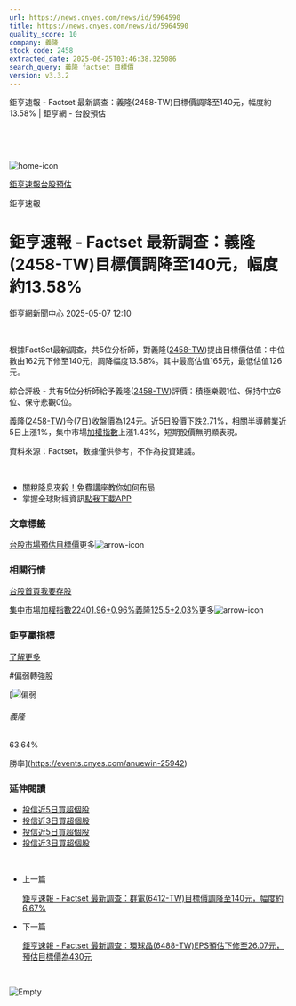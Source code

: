 ```yaml
---
url: https://news.cnyes.com/news/id/5964590
title: https://news.cnyes.com/news/id/5964590
quality_score: 10
company: 義隆
stock_code: 2458
extracted_date: 2025-06-25T03:46:38.325086
search_query: 義隆 factset 目標價
version: v3.3.2
---
```


鉅亨速報 - Factset 最新調查：義隆(2458-TW)目標價調降至140元，幅度約13.58% | 鉅亨網 - 台股預估

‌

‌

![home-icon](/assets/icons/breadCrumb/symbol-icon-home.svg)

[鉅亨速報](/news/cat/anue_live)[台股預估](/news/cat/tw_forecast)

鉅亨速報

# 鉅亨速報 - Factset 最新調查：義隆(2458-TW)目標價調降至140元，幅度約13.58%

鉅亨網新聞中心 2025-05-07 12:10

‌

根據FactSet最新調查，共5位分析師，對義隆([2458-TW](https://www.cnyes.com/twstock/2458))提出目標價估值：中位數由162元下修至140元，調降幅度13.58%。其中最高估值165元，最低估值126元。

綜合評級 - 共有5位分析師給予義隆([2458-TW](https://www.cnyes.com/twstock/2458))評價：積極樂觀1位、保持中立6位、保守悲觀0位。

義隆([2458-TW](https://www.cnyes.com/twstock/2458))今(7日)收盤價為124元。近5日股價下跌2.71%，相關半導體業近5日上漲1%，集中市場[加權指數](https://invest.cnyes.com/index/TWS/TSE01)上漲1.43%，短期股價無明顯表現。

資料來源：Factset，數據僅供參考，不作為投資建議。

‌

* [關稅降息夾殺！免費講座教你如何布局](https://www.rsc.com.tw/Cnyes_RSC/SeminarBooking2025InvestmentOutlook.aspx?utm_source=anue&utm_medium=usstocks_end)
* 掌握全球財經資訊[點我下載APP](http://www.cnyes.com/app/?utm_source=mweb&utm_medium=HamMenuBanner&utm_campaign=fixed&utm_content=entr)

### 文章標籤

[台股](https://news.cnyes.com/tag/台股 "台股")[市場預估](https://news.cnyes.com/tag/市場預估 "市場預估")[目標價](https://news.cnyes.com/tag/目標價 "目標價")更多![arrow-icon](/assets/icons/arrows/arrow-down.svg)

### 相關行情

[台股首頁](https://www.cnyes.com/twstock)[我要存股](https://supr.link/8OHaU)

[集中市場加權指數22401.96+0.96%](https://invest.cnyes.com/index/TWS/TSE01)[義隆125.5+2.03%](https://www.cnyes.com/twstock/2458)更多![arrow-icon](/assets/icons/arrows/arrow-down.svg)

### 鉅亨贏指標

[了解更多](https://events.cnyes.com/anuewin-25942)

#偏弱轉強股

[![偏弱](/assets/icons/win-indicator/short.svg)

###### 義隆

63.64%

勝率](https://events.cnyes.com/anuewin-25942)

### 延伸閱讀

* [投信近5日買超個股](/news/id/5959817)
* [投信近3日買超個股](/news/id/5959815)
* [投信近5日買超個股](/news/id/5957865)
* [投信近3日買超個股](/news/id/5957863)

‌

* 上一篇

  [鉅亨速報 - Factset 最新調查：群電(6412-TW)目標價調降至140元，幅度約6.67%](/news/id/5965583)
* 下一篇

  [鉅亨速報 - Factset 最新調查：環球晶(6488-TW)EPS預估下修至26.07元，預估目標價為430元](/news/id/5964044)

‌

![Empty](/assets/icons/skeleton/empty-image.svg)

‌